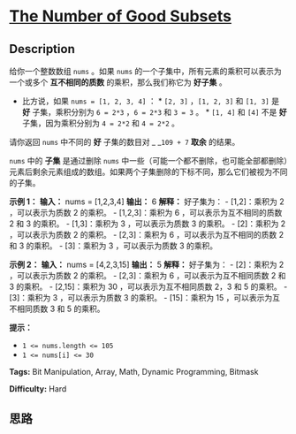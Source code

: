# [The Number of Good Subsets][title]

## Description

给你一个整数数组 `nums` 。如果 `nums` 的一个子集中，所有元素的乘积可以表示为一个或多个 **互不相同的质数** 的乘积，那么我们称它为
**好子集**  。

  * 比方说，如果 `nums = [1, 2, 3, 4]` ：     * `[2, 3]` ，`[1, 2, 3]` 和 `[1, 3]` 是 **好**  子集，乘积分别为 `6 = 2*3` ，`6 = 2*3` 和 `3 = 3` 。    * `[1, 4]` 和 `[4]` 不是 **好**  子集，因为乘积分别为 `4 = 2*2` 和 `4 = 2*2` 。

请你返回 `nums` 中不同的  **好**  子集的数目对 _ _`109 + 7`  **取余**  的结果。

`nums` 中的 **子集**  是通过删除 `nums`
中一些（可能一个都不删除，也可能全部都删除）元素后剩余元素组成的数组。如果两个子集删除的下标不同，那么它们被视为不同的子集。



**示例 1：**
            **输入：** nums = [1,2,3,4]    **输出：** 6    **解释：** 好子集为：    - [1,2]：乘积为 2 ，可以表示为质数 2 的乘积。    - [1,2,3]：乘积为 6 ，可以表示为互不相同的质数 2 和 3 的乘积。    - [1,3]：乘积为 3 ，可以表示为质数 3 的乘积。    - [2]：乘积为 2 ，可以表示为质数 2 的乘积。    - [2,3]：乘积为 6 ，可以表示为互不相同的质数 2 和 3 的乘积。    - [3]：乘积为 3 ，可以表示为质数 3 的乘积。    

**示例 2：**
            **输入：** nums = [4,2,3,15]    **输出：** 5    **解释：** 好子集为：    - [2]：乘积为 2 ，可以表示为质数 2 的乘积。    - [2,3]：乘积为 6 ，可以表示为互不相同质数 2 和 3 的乘积。    - [2,15]：乘积为 30 ，可以表示为互不相同质数 2，3 和 5 的乘积。    - [3]：乘积为 3 ，可以表示为质数 3 的乘积。    - [15]：乘积为 15 ，可以表示为互不相同质数 3 和 5 的乘积。    



**提示：**

  * `1 <= nums.length <= 105`
  * `1 <= nums[i] <= 30`


**Tags:** Bit Manipulation, Array, Math, Dynamic Programming, Bitmask

**Difficulty:** Hard

## 思路

[title]: https://leetcode-cn.com/problems/the-number-of-good-subsets
